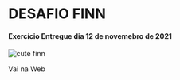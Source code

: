 <h1>DESAFIO FINN</h1>
<h4>Exercício Entregue dia 12 de novemebro de 2021</h4> 
<img src="https://encrypted-tbn0.gstatic.com/images?q=tbn:ANd9GcTPWL0Fu54WxajEndvHKBhDo1bBi3pP5cax_Q&usqp=CAU" alt="cute finn">
<p>Vai na Web</p>
